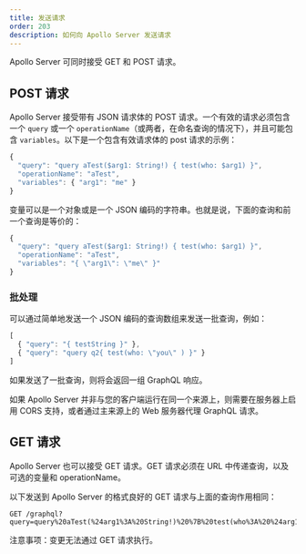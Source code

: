 ```yaml
---
title: 发送请求
order: 203
description: 如何向 Apollo Server 发送请求
---
```


Apollo Server 可同时接受 GET 和 POST 请求。

<h2 id="postRequests">POST 请求</h2>

Apollo Server 接受带有 JSON 请求体的 POST 请求。一个有效的请求必须包含一个 `query` 或一个 `operationName`（或两者，在命名查询的情况下），并且可能包含 `variables`。以下是一个包含有效请求体的 post 请求的示例：

```js
{
  "query": "query aTest($arg1: String!) { test(who: $arg1) }",
  "operationName": "aTest",
  "variables": { "arg1": "me" }
}
```

变量可以是一个对象或是一个 JSON 编码的字符串。也就是说，下面的查询和前一个查询是等价的：

```js
{
  "query": "query aTest($arg1: String!) { test(who: $arg1) }",
  "operationName": "aTest",
  "variables": "{ \"arg1\": \"me\" }"
}
```

<h3 id="batching">批处理</h3>

可以通过简单地发送一个 JSON 编码的查询数组来发送一批查询，例如：

```js
[
  { "query": "{ testString }" },
  { "query": "query q2{ test(who: \"you\" ) }" }
]
```

如果发送了一批查询，则将会返回一组 GraphQL 响应。

如果 Apollo Server 并非与您的客户端运行在同一个来源上，则需要在服务器上启用 CORS 支持，或者通过主来源上的 Web 服务器代理 GraphQL 请求。


<h2 id="getRequests">GET 请求</h2>

Apollo Server 也可以接受 GET 请求。GET 请求必须在 URL 中传递查询，以及可选的变量和 operationName。

以下发送到 Apollo Server 的格式良好的 GET 请求与上面的查询作用相同：
```
GET /graphql?query=query%20aTest(%24arg1%3A%20String!)%20%7B%20test(who%3A%20%24arg1)%20%7D&operationName=aTest&variables=me
```

注意事项：变更无法通过 GET 请求执行。
